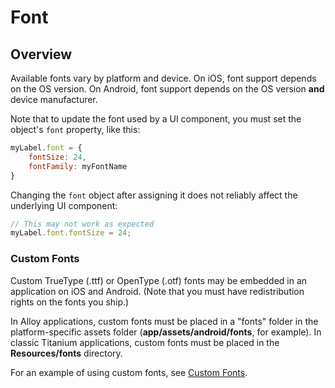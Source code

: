 # Font

<TypeHeader/>

## Overview

Available fonts vary by platform and device. On iOS, font support depends on the OS
version. On Android, font support depends on the OS version **and** device manufacturer.

Note that to update the font used by a UI component, you must set the object's `font`
property, like this:

``` js
myLabel.font = {
    fontSize: 24,
    fontFamily: myFontName
}
```

Changing the `font` object after assigning it does not reliably affect the underlying UI
component:

``` js
// This may not work as expected
myLabel.font.fontSize = 24;
```

### Custom Fonts

Custom TrueType (.ttf) or OpenType (.otf) fonts may be embedded in an application on iOS and
Android. (Note that you must have redistribution rights on the fonts you ship.)


In Alloy applications, custom fonts must be placed in a "fonts" folder in the platform-specific assets folder (<strong>app/assets/android/fonts</strong>, for example).
In classic Titanium applications, custom fonts must be placed in the **Resources/fonts** directory.

For an example of using custom fonts, see [Custom Fonts](https://docs.appcelerator.com/platform/latest/#!/guide/Custom_Fonts).

<ApiDocs/>
